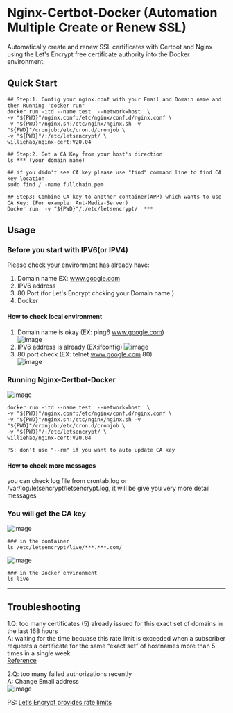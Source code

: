 # Nginx-Certbot-Docker (Automation Multiple Create or Renew SSL)
Automatically create and renew SSL certificates with Certbot and Nginx using the Let's Encrypt free certificate authority into the Docker environment. 



## Quick Start
```shell
## Step:1. Config your nginx.conf with your Email and Domain name and then Running 'docker run"
docker run -itd --name test  --network=host  \
-v "${PWD}"/nginx.conf:/etc/nginx/conf.d/nginx.conf \
-v "${PWD}"/nginx.sh:/etc/nginx/nginx.sh -v "${PWD}"/cronjob:/etc/cron.d/cronjob \
-v "${PWD}"/:/etc/letsencrypt/ \
williehao/nginx-cert:V20.04

## Step:2. Get a CA Key from your host's direction
ls *** (your domain name)

## if you didn't see CA key please use "find" command line to find CA key location
sudo find / -name fullchain.pem 

## Step3: Combine CA key to another container(APP) which wants to use CA Key: (For example: Ant-Media-Server)
Docker run  -v "${PWD}"/:/etc/letsencrypt/  *** 
```


## Usage
### Before you start with IPV6(or IPV4)
Please check your environment has already have:     
   1. Domain name EX: www.google.com
   2. IPV6 address 
   3. 80 Port (for Let's Encrypt chcking your Domain name )
   4. Docker 

#### How to check local environment
   1. Domain name is okay (EX: ping6 www.google.com)   
![image](https://user-images.githubusercontent.com/15116422/222399319-13ba7eac-3caa-45ed-b790-fd721e487379.png)
   2. IPV6 address is already (EX:ifconfig)
![image](https://user-images.githubusercontent.com/15116422/222400801-9485e9ab-2824-4790-aa92-d6cfbf9aa4b6.png)
   3. 80 port check (EX: telnet www.google.com 80)   
![image](https://user-images.githubusercontent.com/15116422/222610114-5e755013-946f-4cea-ba1e-d7ba30c69eb1.png)

### Running Nginx-Certbot-Docker
![image](https://user-images.githubusercontent.com/15116422/223012315-9b8c2ac3-299e-4d2a-b755-cfdeb9cbaf6e.png)
```shell
docker run -itd --name test  --network=host  \
-v "${PWD}"/nginx.conf:/etc/nginx/conf.d/nginx.conf \
-v "${PWD}"/nginx.sh:/etc/nginx/nginx.sh -v "${PWD}"/cronjob:/etc/cron.d/cronjob \
-v "${PWD}"/:/etc/letsencrypt/ \
williehao/nginx-cert:V20.04

PS: don't use "--rm" if you want to auto update CA key
```

#### How to check more messages
you can check log file from crontab.log or /var/log/letsencrypt/letsencrypt.log, it will be give you very more detail messages 

### You will get the CA key 
![image](https://user-images.githubusercontent.com/15116422/223049908-d384feb5-49dc-43f4-a602-c094a87c72d8.png)
```shell
### in the container
ls /etc/letsencrypt/live/***.***.com/
```

![image](https://user-images.githubusercontent.com/15116422/223027249-b51220ad-f2f0-417b-bdee-67d0d5935a32.png)
```shell
### in the Docker environment
ls live
```

---

## Troubleshooting   
1.Q: too many certificates (5) already issued for this exact set of domains in the last 168 hours    
A: waiting for the time becuase this rate limit is exceeded when a subscriber requests a certificate for the same “exact set” of hostnames more than 5 times in a single week    
[Reference](  https://letsencrypt.org/docs/duplicate-certificate-limit/)    

2.Q: too many failed authorizations recently    
  A: Change Email address    
![image](https://user-images.githubusercontent.com/15116422/223331098-0f3e4ec3-0421-4d38-96d1-8c52e00dd1e6.png)    



PS: [Let’s Encrypt provides rate limits](https://letsencrypt.org/docs/rate-limits/)     
